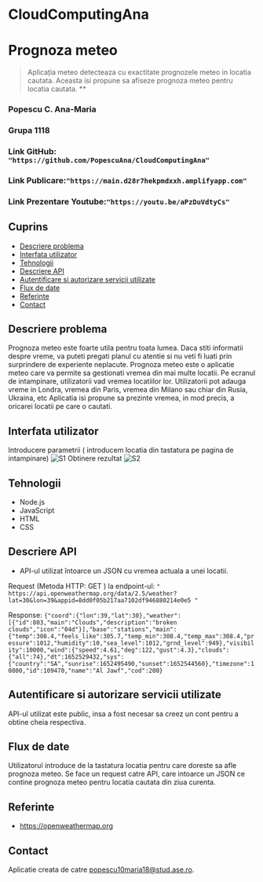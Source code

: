 # CloudComputingAna
# Prognoza meteo
> Aplicația meteo detecteaza cu exactitate prognozele meteo in locatia cautata. Aceasta isi propune sa afiseze prognoza meteo pentru locatia cautata.
**
### Popescu C. Ana-Maria
### Grupa 1118
### Link GitHub: `"https://github.com/PopescuAna/CloudComputingAna"`
### Link Publicare:`"https://main.d28r7hekpmdxxh.amplifyapp.com"`
### Link Prezentare Youtube:`"https://youtu.be/aPzDuVdtyCs"`

## Cuprins
* [Descriere problema](#descriere-problema)
* [Interfata utilizator](#Interfata-utiliator)
* [Tehnologii](#tehnologii)
* [Descriere API](#descriere-api)
* [Autentificare si autorizare servicii utilizate](#autentificare)
* [Flux de date](#flux-date)
* [Referinte](#referinte)
* [Contact](#contact)

## Descriere problema
Prognoza meteo este foarte utila pentru toata lumea. Daca stiti informatii despre vreme, va puteti pregati planul cu atentie si nu veti fi luati prin surprindere de experiente neplacute.
Prognoza meteo este o aplicatie meteo care va permite sa gestionati vremea din mai multe locatii. Pe ecranul de intampinare, utilizatorii vad vremea locatiilor lor.
Utilizatorii pot adauga vreme in Londra, vremea din Paris, vremea din Milano sau chiar din Rusia, Ukraina, etc
Aplicatia isi propune sa prezinte vremea, in mod precis, a oricarei locatii pe care o cautati.

## Interfata utilizator
Introducere parametrii ( introducem locatia din tastatura pe pagina de intampinare)
![S1](https://user-images.githubusercontent.com/105311980/168428590-6c8b34ec-bf94-43ec-a4c7-e95d4e422073.png)
Obtinere rezultat
![S2](https://user-images.githubusercontent.com/105311980/168428603-a2daa5e4-6598-4a66-a69d-20cfffa608ba.png)
## Tehnologii
* Node.js
* JavaScript
* HTML
* CSS

## Descriere API
* API-ul utilizat întoarce un JSON cu vremea actuala a unei locatii.

Request (Metoda HTTP: GET ) la endpoint-ul:
`" https://api.openweathermap.org/data/2.5/weather?lat=30&lon=39&appid=8dd0f05b217aa7102df946880214e0e5 "`

Response:
`{"coord":{"lon":39,"lat":30},"weather":[{"id":803,"main":"Clouds","description":"broken clouds","icon":"04d"}],"base":"stations","main":{"temp":308.4,"feels_like":305.7,"temp_min":308.4,"temp_max":308.4,"pressure":1012,"humidity":10,"sea_level":1012,"grnd_level":949},"visibility":10000,"wind":{"speed":4.61,"deg":122,"gust":4.3},"clouds":{"all":74},"dt":1652529432,"sys":{"country":"SA","sunrise":1652495490,"sunset":1652544560},"timezone":10800,"id":109470,"name":"Al Jawf","cod":200}`

## Autentificare si autorizare servicii utilizate
API-ul utilizat este public, insa a fost necesar sa creez un cont pentru a obtine cheia respectiva.

## Flux de date
Utilizatorul introduce de la tastatura locatia pentru care doreste sa afle prognoza meteo.
Se face un request catre API, care intoarce un JSON ce contine prognoza meteo pentru locatia cautata din ziua curenta.
## Referinte
* https://openweathermap.org

## Contact
Aplicatie creata de catre popescu10maria18@stud.ase.ro. 
